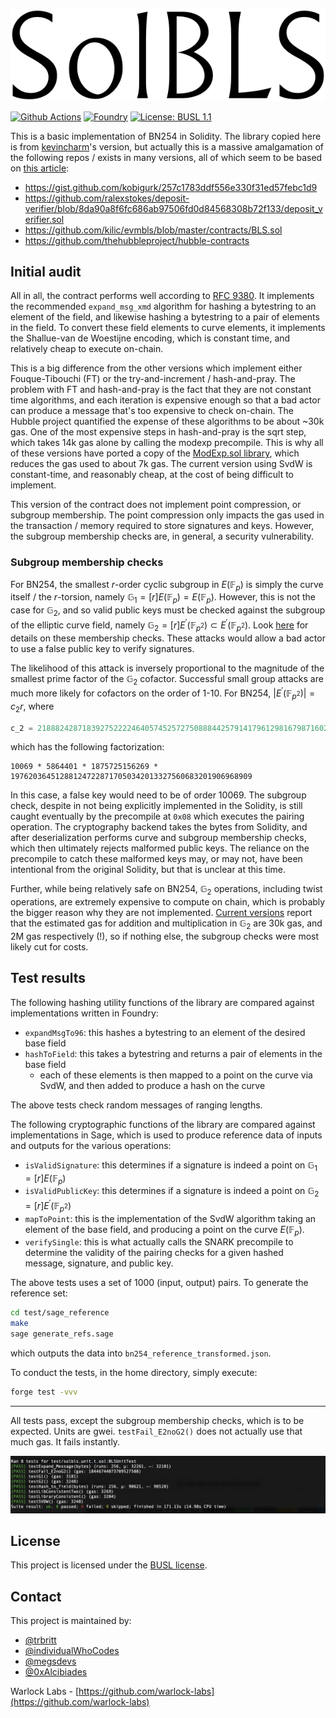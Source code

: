 ![alt text](solbls.png)

[![Github Actions][gha-badge]][gha] [![Foundry][foundry-badge]][foundry] [![License: BUSL 1.1][license-badge]][license]

[gha]: https://github.com/warlock-labs/solbls/actions
[gha-badge]: https://github.com/warlock-labs/solbls/actions/workflows/CI.yml/badge.svg
[foundry]: https://getfoundry.sh/
[foundry-badge]: https://img.shields.io/badge/Built%20with-Foundry-FFDB1C.svg
[license]: https://spdx.org/licenses/BUSL-1.1.html
[license-badge]: https://img.shields.io/badge/License-BUSL%201.1-blue.svg

This is a basic implementation of BN254 in Solidity. The library copied here is from [kevincharm](https://github.com/kevincharm/bls-bn254/tree/master)'s version, but actually this is a massive amalgamation of the following repos / exists in many versions, all of which seem to be based on [this article](https://ethresear.ch/t/bls-signatures-in-solidity/7919):

- https://gist.github.com/kobigurk/257c1783ddf556e330f31ed57febc1d9
- https://github.com/ralexstokes/deposit-verifier/blob/8da90a8f6fc686ab97506fd0d84568308b72f133/deposit_verifier.sol
- https://github.com/kilic/evmbls/blob/master/contracts/BLS.sol
- https://github.com/thehubbleproject/hubble-contracts

## Initial audit

All in all, the contract performs well according to [RFC 9380](https://datatracker.ietf.org/doc/html/rfc9380). It implements the recommended `expand_msg_xmd` algorithm for hashing a bytestring to an element of the field, and likewise hashing a bytestring to a pair of elements in the field. To convert these field elements to curve elements, it implements the Shallue-van de Woestijne encoding, which is constant time, and relatively cheap to execute on-chain.

This is a big difference from the other versions which implement either Fouque-Tibouchi (FT) or the try-and-increment / hash-and-pray. The problem with FT and hash-and-pray is the fact that they are not constant time algorithms, and each iteration is expensive enough so that a bad actor can produce a message that's too expensive to check on-chain. The Hubble project quantified the expense of these algorithms to be about ~30k gas. One of the most expensive steps in hash-and-pray is the sqrt step, which takes 14k gas alone by calling the modexp precompile. This is why all of these versions have ported a copy of the [ModExp.sol library](https://github.com/ChihChengLiang/modexp/blob/master/contracts/ModExp.sol), which reduces the gas used to about 7k gas. The current version using SvdW is constant-time, and reasonably cheap, at the cost of being difficult to implement.

This version of the contract does not implement point compression, or subgroup membership. The point compression only impacts the gas used in the transaction / memory required to store signatures and keys. However, the subgroup membership checks are, in general, a security vulnerability.

### Subgroup membership checks

For BN254, the smallest $r$-order cyclic subgroup in $E(\mathbb{F}_p)$ is simply the curve itself / the $r$-torsion, namely $\mathbb{G}_1=[r]E(\mathbb{F}_p)=E(\mathbb{F}_p)$. However, this is not the case for $\mathbb{G} _2$, and so valid public keys must be checked against the subgroup of the elliptic curve field, namely $\mathbb{G} _2=[r]E^\prime(\mathbb{F} _{p^2})\subset E^\prime(\mathbb{F} _{p^2})$. Look [here](https://github.com/warlock-labs/alt-bn128-bls/blob/main/notebooks/field_extensions.ipynb) for details on these membership checks.
These attacks would allow a bad actor to use a false public key to verify signatures.

The likelihood of this attack is inversely proportional to the magnitude of the smallest prime factor of the $\mathbb{G} _2$ cofactor. Successful small group attacks are much more likely for cofactors on the order of 1-10. For BN254, $|E^\prime(\mathbb{F} _{p^2})| = c _2r$, where
```python
c_2 = 21888242871839275222246405745257275088844257914179612981679871602714643921549
```
which has the following factorization:
```
10069 * 5864401 * 1875725156269 * 197620364512881247228717050342013327560683201906968909
```
In this case, a false key would need to be of order 10069. The subgroup check, despite in not being explicitly implemented in the Solidity, is still caught eventually by the precompile at `0x08` which executes the pairing operation. The cryptography backend takes the bytes from Solidity, and after deserialization performs curve and subgroup membership checks, which then ultimately rejects malformed public keys. The reliance on the precompile to catch these malformed keys may, or may not, have been intentional from the original Solidity, but that is unclear at this time.

Further, while being relatively safe on BN254, $\mathbb{G} _2$ operations, including twist operations, are extremely expensive to compute on chain, which is probably the bigger reason why they are not implemented. [Current versions](https://github.com/musalbas/solidity-BN256G2) report that the estimated gas for addition and multiplication in $\mathbb{G} _2$ are 30k gas, and 2M gas respectively (!), so if nothing else, the subgroup checks were most likely cut for costs.

## Test results

The following hashing utility functions of the library are compared against implementations written in Foundry:

- `expandMsgTo96`: this hashes a bytestring to an element of the desired base field
- `hashToField`: this takes a bytestring and returns a pair of elements in the base field
    - each of these elements is then mapped to a point on the curve via SvdW, and then added to produce a hash on the curve

The above tests check random messages of ranging lengths.


The following cryptographic functions of the library are compared against implementations in Sage, which is used to produce reference data of inputs and outputs for the various operations:

- `isValidSignature`: this determines if a signature is indeed a point on $\mathbb{G} _1=[r]E(\mathbb{F} _p)$ 
- `isValidPublicKey`: this determines if a signature is indeed a point on $\mathbb{G} _2=[r]E^\prime(\mathbb{F} _{p^2})$
- `mapToPoint`: this is the implementation of the SvdW algorithm taking an element of the base field, and producing a point on the curve $E(\mathbb{F}_p)$. 
- `verifySingle`: this is what actually calls the SNARK precompile to determine the validity of the pairing checks for a given hashed message, signature, and public key.

The above tests uses a set of 1000 (input, output) pairs. To generate the reference set:
```bash
cd test/sage_reference
make
sage generate_refs.sage
```
which outputs the data into `bn254_reference_transformed.json`. 

To conduct the tests, in the home directory, simply execute:

```bash
forge test -vvv
```

---
All tests pass, except the subgroup membership checks, which is to be expected. Units are gwei. `testFail_E2noG2()` does not actually use that much gas. It fails instantly.

![test results](/test/test_results.png)

## License

This project is licensed under the [BUSL license](https://mariadb.com/bsl11/).

## Contact

This project is maintained by: 
- [@trbritt](https://github.com/trbritt)
- [@individualWhoCodes](https://github.com/individualWhoCodes)
- [@megsdevs](https://github.com/megsdevs)
- [@0xAlcibiades](https://github.com/0xAlcibiades)

Warlock Labs - [https://github.com/warlock-labs](https://github.com/warlock-labs)
